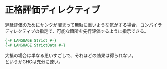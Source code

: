 # 正格評価ディレクティブ

遅延評価のためにサンクが溜まって無駄に重いような気がする場合、コンパイラディレクティブの指定で、可能な箇所を先行評価するように指示できる。

```haskell
{-# LANGUAGE Strict #-}
{-# LANGUAGE StrictData #-}
```

大抵の場合は単なる思いすごしで、それほどの効果は得られない。  
というかGHCは充分に速い。

